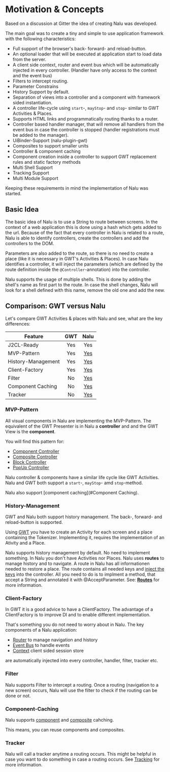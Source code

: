 # Motivation & Concepts
Based on a discussion at Gitter the idea of creating Nalu was developed.

The main goal was to create a tiny and simple to use application framework with the following characteristics:

* Full support of the browser's back- forward- and reload-button.
* An optional loader that will be executed at application start to load data from the server.
* A client side context, router and event bus which will be automatically injected in every controller. (Handler have only access to the context and the event bus)
* Filters to intercept routing.
* Parameter Constrains 
* History Support by default.
* Separation of views into a controller and a component with framework sided instantiation.
* A controller life-cycle using `start`-, `mayStop`- and `stop`- similar to GWT Activities & Places.
* Supports HTML links and programmatically routing thanks to a router.
* Controller based handler manager, that will remove all handlers from the event bus in case the controller is stopped (handler registrations must be added to the manager).
* UiBinder-Support (nalu-plugin-gwt)
* Composites to support smaller units
* Controller & component caching
* Component creation inside a controller to support GWT replacement rules and static factory methods
* Multi Shell Support
* Tracking Support
* Multi Module Support

Keeping these requirements in mind the implementation of Nalu was started.

## Basic Idea
The basic idea of Nalu is to use a String to route between screens. In the context of a web application this is done using a hash which gets added to the url. Because of the fact that every controller in Nalu is related to a route, Nalu is able to identify controllers, create the controllers and add the controllers to the DOM.

Parameters are also added to the route, so there is no need to create a place (like it is necessary in GWT's Activities & Places). In case Nalu identifies a controller, it will inject the parameters (which are defined by the route definition inside the `@Controller`-annotation) into the controller.

Nalu supports the usage of multiple shells. This is done by adding the shell's name as first part to the route. In case the shell changes, Nalu will look for a shell defined with this name, remove the old one and add the new.

## Comparison: GWT versus Nalu

Let's compare GWT Activities & places with Nalu and see, what are the key differences:


| Feature            | GWT |            Nalu            | 
|--------------------|:---:|:--------------------------:|
| J2CL-Ready         | Yes |            Yes             | 
| MVP-Pattern        | Yes |    [Yes](#MVP-Pattern)     | 
| History-Management | Yes | [Yes](#History-Management) |
| Client-Factory     | Yes |   [Yes](#Client-Factory)   | 
| Filter             | No  |       [Yes](#Filter)       | 
| Component Caching  | No  | [Yes](#Component-Caching)  |
| Tracker            | No  |      [Yes](#Tracker)       | 




### MVP-Pattern
All visual components in Nalu are implementing the MVP-Pattern. The equivalent of the GWT Presenter is in Nalu a **controller** and and the GWT View is the **component**.

You will find this pattern for:
* [Component Controller](https://github.com/NaluKit/nalu/wiki/14.-Controllers-&-Composites#controller)
* [Composite Controller](https://github.com/NaluKit/nalu/wiki/14.-Controllers-&-Composites#composite)
* [Block Controller](https://github.com/NaluKit/nalu/wiki/14.-Controllers-&-Composites#blockcontroller-since-v200)
* [PopUp Controller](https://github.com/NaluKit/nalu/wiki/14.-Controllers-&-Composites#popupcontroller-since-v122)

Nalu controller & components have a similar life cycle like GWT Activities. Nalu and GWT both support a `start`-, `mayStop`- amd `stop`-method.

Nalu also support [component caching](#Component Caching).

### History-Management
GWT and Nalu both support history management. The back-, forward- and reload-button is supported.

Using [GWT](https://www.gwtproject.org/doc/latest/DevGuideMvpActivitiesAndPlaces.html) you have to create an Activity for each screen and a place containing the Tokenizer. Implementing it, requires the implementation of an Ativity and a Place.

Nalu supports history management by default. No need to implement something. In Nalu you don't have Activities nor Places. Nalu uses **routes** to manage history and to navigate. A route in Nalu has all informationen needed to restore a place. The route contains all needed keys and [inject the keys](https://github.com/NaluKit/nalu/wiki/14.-Controllers-&-Composites#parameters) into the controller. All you need to do is to implment a method, that accept a String and annotated it with @AcceptParameter. See: [**Routes**](https://github.com/NaluKit/nalu/wiki/05.-Routes) for more information.

### Client-Factory
In GWT it is a good advice to have a ClientFactory. The advantage of a ClientFactory is to improve DI and to enable different implementation. 

That's something you do not need to worry about in Nalu. The key components of a Nalu application:

* [Router](https://github.com/NaluKit/nalu/wiki/11.-Router) to manage navigation and history
* [Event Bus](https://github.com/NaluKit/nalu/wiki/08.-Eventbus) to handle events
* [Context](https://github.com/NaluKit/nalu/wiki/10.-Context) client sided session store

are automatically injected into every controller, handler, filter, tracker etc. 

### Filter
Nalu supports Filter to intercept a routing. Once a routing (navigation to a new screen) occurs, Nalu will use the filter to check if the routing can be done or not. 

### Component-Caching
Nalu supports [component](https://github.com/NaluKit/nalu/wiki/14.-Controllers-&-Composites#caching) and [composite](https://github.com/NaluKit/nalu/wiki/14.-Controllers-&-Composites#caching) cahching. 

This means, you can reuse components and composites. 





### Tracker
Nalu will call a tracker anytime a routing occurs. This might be helpful in case you want to do something in case a routing occurs. See [Tracking](https://github.com/NaluKit/nalu/wiki/16.-Tracking) for more information.